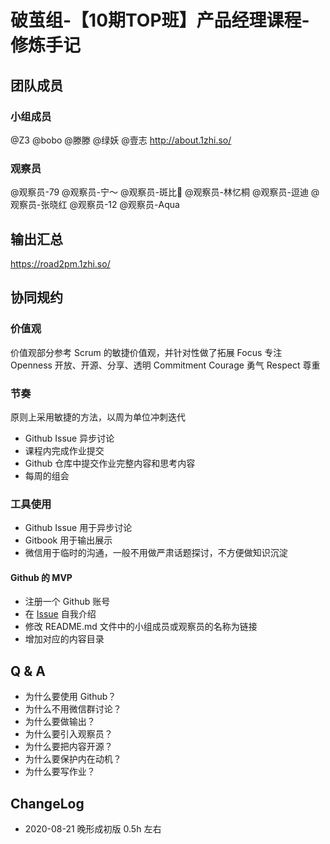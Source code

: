 # 破茧组-【10期TOP班】产品经理课程-修炼手记



## 团队成员

### 小组成员

@Z3
@bobo
@滕滕
@绿妖
@壹志 http://about.1zhi.so/

### 观察员

@观察员-79
@观察员-宁～
@观察员-斑比📍
@观察员-林忆桐
@观察员-逗迪
@观察员-张晓红
@观察员-12
@观察员-Aqua

## 输出汇总
https://road2pm.1zhi.so/

## 协同规约

### 价值观
价值观部分参考 Scrum 的敏捷价值观，并针对性做了拓展
Focus
专注
Openness
开放、开源、分享、透明
Commitment
Courage
勇气
Respect
尊重

### 节奏
原则上采用敏捷的方法，以周为单位冲刺迭代

* Github Issue 异步讨论
* 课程内完成作业提交
* Github 仓库中提交作业完整内容和思考内容
* 每周的组会

### 工具使用
* Github Issue 用于异步讨论
* Gitbook 用于输出展示
* 微信用于临时的沟通，一般不用做严肃话题探讨，不方便做知识沉淀

#### Github 的 MVP
* 注册一个 Github 账号
* 在 [Issue](https://github.com/1zhi/road2pm/issues/1) 自我介绍
* 修改 README.md 文件中的小组成员或观察员的名称为链接
* 增加对应的内容目录

## Q & A
* 为什么要使用 Github？
* 为什么不用微信群讨论？
* 为什么要做输出？
* 为什么要引入观察员？
* 为什么要把内容开源？
* 为什么要保护内在动机？
* 为什么要写作业？



## ChangeLog
* 2020-08-21 晚形成初版 0.5h 左右





